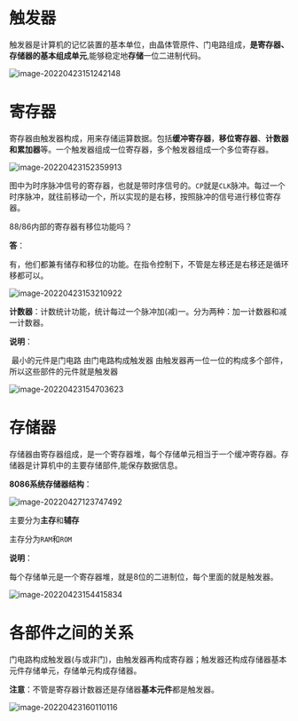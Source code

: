 # 触发器

触发器是计算机的记忆装置的基本单位，由晶体管原件、门电路组成，**是寄存器、存储器的基本组成单元**,能够稳定地**存储**一位二进制代码。

![image-20220423151242148](https://cdn.jsdelivr.net/gh/letengzz/Two-C@main/img/PM/First/%E8%A7%A6%E5%8F%91%E5%99%A8.png)

# 寄存器

寄存器由触发器构成，用来存储运算数据。包括**缓冲寄存器**，**移位寄存器**、**计数器和累加器**等。一个触发器组成一位寄存器，多个触发器组成一个多位寄存器。

![image-20220423152359913](https://cdn.jsdelivr.net/gh/letengzz/Two-C@main/img/PM/First/%E5%AF%84%E5%AD%98%E5%99%A8.png)

图中为时序脉冲信号的寄存器，也就是带时序信号的。`CP`就是`CLK`脉冲。每过一个时序脉冲，就往前移动一个，所以实现的是右移，按照脉冲的信号进行移位寄存器。

88/86内部的寄存器有移位功能吗？

**答**：

​	有，他们都兼有储存和移位的功能。在指令控制下，不管是左移还是右移还是循环移都可以。

![image-20220423153210922](https://cdn.jsdelivr.net/gh/letengzz/Two-C@main/img/PM/First/%E5%AF%84%E5%AD%98%E5%99%A82.png)

**计数器**：计数统计功能，统计每过一个脉冲加(减)一。分为两种：加一计数器和减一计数器。

**说明**：

​	最小的元件是门电路 由门电路构成触发器 由触发器再一位一位的构成多个部件，所以这些部件的元件就是触发器



![image-20220423154703623](D:/Data/typora/photo/image-20220423154703623.png)

# 存储器

存储器由寄存器组成，是一个寄存器堆，每个存储单元相当于一个缓冲寄存器。存储器是计算机中的主要存储部件,能保存数据信息。

**8086系统存储器结构**：

![image-20220427123747492](https://cdn.jsdelivr.net/gh/letengzz/Two-C@main/img/PM/Second/%E5%AD%98%E5%82%A8%E5%99%A8%E7%BB%93%E6%9E%84.png)

主要分为**主存**和**辅存**

主存分为`RAM`和`ROM`

**说明**：

每个存储单元是一个寄存器堆，就是8位的二进制位，每个里面的就是触发器。

![image-20220423154415834](https://cdn.jsdelivr.net/gh/letengzz/Two-C@main/img/PM/First/%E5%AD%98%E5%82%A8%E5%99%A8.png)

# 各部件之间的关系

门电路构成触发器(与或非门)，由触发器再构成寄存器；触发器还构成存储器基本元件存储单元，存储单元构成存储器。

**注意**：不管是寄存器计数器还是存储器**基本元件**都是触发器。

![image-20220423160110116](https://cdn.jsdelivr.net/gh/letengzz/Two-C@main/img/PM/First/%E8%A7%A6%E5%8F%91%E5%99%A8%E4%B9%8B%E9%97%B4%E7%9A%84%E5%85%B3%E7%B3%BB.png)